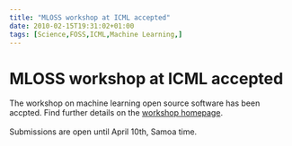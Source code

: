 ```yaml
---
title: "MLOSS workshop at ICML accepted"
date: 2010-02-15T19:31:02+01:00
tags: [Science,FOSS,ICML,Machine Learning,]
---
```


# MLOSS workshop at ICML accepted


The workshop on machine learning open source software has been accpted. Find further details on the <a 
href="http://mloss.org/workshop/icml10/">workshop homepage</a>.<br><br>Submissions are open until April 10th, Samoa 
time.
